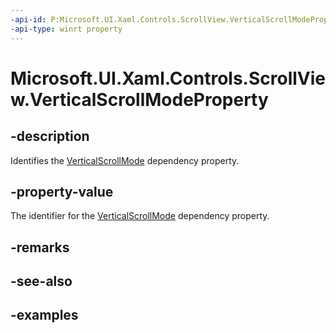 ```yaml
---
-api-id: P:Microsoft.UI.Xaml.Controls.ScrollView.VerticalScrollModeProperty
-api-type: winrt property
---
```


# Microsoft.UI.Xaml.Controls.ScrollView.VerticalScrollModeProperty

<!--
public static Microsoft.UI.Xaml.DependencyProperty VerticalScrollModeProperty { get; }
-->


## -description

Identifies the [VerticalScrollMode](scrollview_verticalscrollmode.md) dependency property.

## -property-value

The identifier for the [VerticalScrollMode](scrollview_verticalscrollmode.md) dependency property.

## -remarks

## -see-also

## -examples


